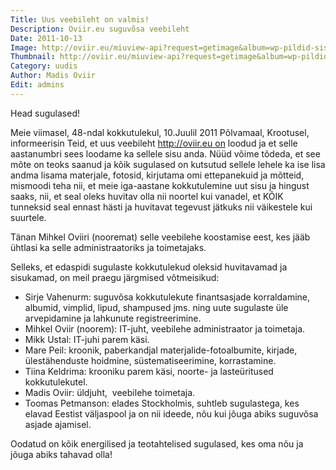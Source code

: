 ```yaml
---
Title: Uus veebileht on valmis!
Description: Oviir.eu suguvõsa veebileht
Date: 2011-10-13
Image: http://oviir.eu/miuview-api?request=getimage&album=wp-pildid-sisusse&item=2011-10-13-uus-veebileht.jpg&size=600&mode=longest
Thumbnail: http://oviir.eu/miuview-api?request=getimage&album=wp-pildid-sisusse&item=2011-10-13-uus-veebileht.jpg&size=600&mode=square
Category: uudis
Author: Madis Oviir
Edit: admins
---
```


Head sugulased!

Meie viimasel, 48-ndal kokkutulekul, 10.Juulil 2011 Põlvamaal, Krootusel, informeerisin Teid,
et uus veebileht http://oviir.eu on loodud ja et selle aastanumbri sees loodame ka sellele sisu anda.
Nüüd võime tõdeda, et see mõte on teoks saanud ja kõik sugulased on kutsutud sellele lehele ka ise lisa andma
lisama materjale, fotosid, kirjutama omi ettepanekuid ja mõtteid, mismoodi teha nii,
et meie iga-aastane kokkutulemine uut sisu ja hingust saaks, nii, et seal oleks huvitav olla nii noortel kui vanadel,
et KÕIK tunneksid seal ennast hästi ja huvitavat tegevust jätkuks nii väikestele kui suurtele.

Tänan Mihkel Oviiri (nooremat) selle veebilehe koostamise eest, kes jääb ühtlasi ka selle administraatoriks ja toimetajaks.

Selleks, et edaspidi sugulaste kokkutulekud oleksid huvitavamad ja sisukamad, on meil praegu järgmised võtmeisikud:

* Sirje Vahenurm: suguvõsa kokkutulekute finantsasjade korraldamine, albumid, vimplid, lipud, shampused jms. ning uute sugulaste üle arvepidamine ja lahkunute registreerimine.
* Mihkel Oviir (noorem): IT-juht, veebilehe administraator ja toimetaja.
* Mikk Ustal: IT-juhi parem käsi.
* Mare Peil: kroonik, paberkandjal materjalide-fotoalbumite, kirjade, ülestähenduste hoidmine, süstematiseerimine, korrastamine.
* Tiina Keldrima: krooniku parem käsi, noorte- ja lasteüritused kokkutulekutel.
* Madis Oviir: üldjuht,  veebilehe toimetaja.
* Toomas Petmanson: elades Stockholmis, suhtleb sugulastega, kes elavad Eestist väljaspool ja on nii ideede, nõu kui jõuga abiks suguvõsa asjade ajamisel.

Oodatud on kõik energilised ja teotahtelised sugulased, kes oma nõu ja jõuga abiks tahavad olla!
